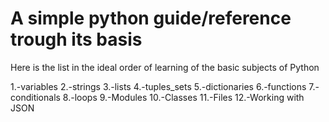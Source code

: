 # A simple python guide/reference trough its basis

Here is the list in the ideal order of learning of the basic subjects of Python

1.-variables
2.-strings
3.-lists
4.-tuples_sets
5.-dictionaries
6.-functions
7.-conditionals
8.-loops
9.-Modules
10.-Classes
11.-Files
12.-Working with JSON